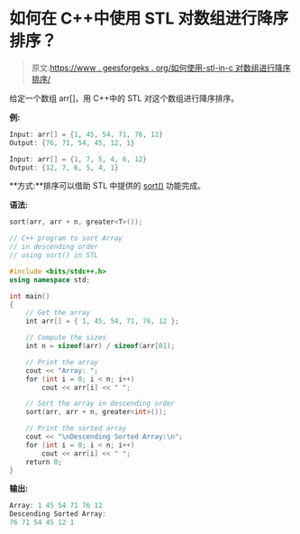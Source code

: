 # 如何在 C++中使用 STL 对数组进行降序排序？

> 原文:[https://www . geesforgeks . org/如何使用-stl-in-c 对数组进行降序排序/](https://www.geeksforgeeks.org/how-to-sort-an-array-in-descending-order-using-stl-in-c/)

给定一个数组 arr[]，用 C++中的 STL 对这个数组进行降序排序。

**例:**

```cpp
Input: arr[] = {1, 45, 54, 71, 76, 12}
Output: {76, 71, 54, 45, 12, 1}

Input: arr[] = {1, 7, 5, 4, 6, 12}
Output: {12, 7, 6, 5, 4, 1}

```

**方式:**排序可以借助 STL 中提供的 [sort()](https://www.geeksforgeeks.org/sort-c-stl/) 功能完成。

**语法:**

```cpp
sort(arr, arr + n, greater<T>());

```

```cpp
// C++ program to sort Array
// in descending order
// using sort() in STL

#include <bits/stdc++.h>
using namespace std;

int main()
{
    // Get the array
    int arr[] = { 1, 45, 54, 71, 76, 12 };

    // Compute the sizes
    int n = sizeof(arr) / sizeof(arr[0]);

    // Print the array
    cout << "Array: ";
    for (int i = 0; i < n; i++)
        cout << arr[i] << " ";

    // Sort the array in descending order
    sort(arr, arr + n, greater<int>());

    // Print the sorted array
    cout << "\nDescending Sorted Array:\n";
    for (int i = 0; i < n; i++)
        cout << arr[i] << " ";
    return 0;
}
```

**输出:**

```cpp
Array: 1 45 54 71 76 12 
Descending Sorted Array:
76 71 54 45 12 1

```